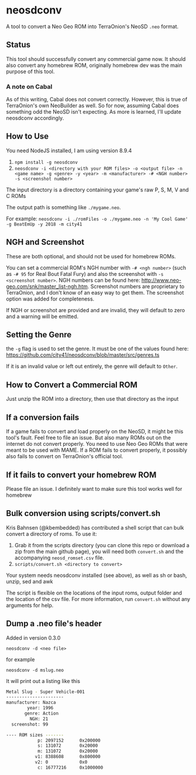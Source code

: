 # neosdconv

A tool to convert a Neo Geo ROM into TerraOnion's NeoSD `.neo` format.

## Status

This tool should successfully convert any commercial game now. It should also convert any homebrew ROM, originally homebrew dev was the main purpose of this tool.

### A note on Cabal

As of this writing, Cabal does not convert correctly. However, this is true of TerraOnion's own NeoBuilder as well. So for now, assuming Cabal does something odd the NeoSD isn't expecting. As more is learned, I'll update neosdconv accordingly.

## How to Use

You need NodeJS installed, I am using version 8.9.4

1. `npm install -g neosdconv`
2. `neosdconv -i <directory with your ROM files> -o <output file> -n <game name> -g <genre> -y <year> -m <manufacturer> -# <NGH number> -s <screenshot number>`

The input directory is a directory containing your game's raw P, S, M, V and C ROMs

The output path is something like `./mygame.neo`.

For example: `neosdconv -i ./romFiles -o ./mygame.neo -n 'My Cool Game' -g BeatEmUp -y 2018 -m city41`

## NGH and Screenshot

These are both optional, and should not be used for homebrew ROMs.

You can set a commercial ROM's NGH number with `-# <ngh number>` (such as `-# 95` for Real Bout Fatal Fury) and also the screenshot with `-s <screenshot number>`. NGH numbers can be found here: http://www.neo-geo.com/snk/master_list-ngh.htm. Screenshot numbers are proprietary to TerraOnion, and I don't know of an easy way to get them. The screenshot option was added for completeness.

If NGH or screenshot are provided and are invalid, they will default to zero and a warning will be emitted.

## Setting the Genre

the `-g` flag is used to set the genre. It must be one of the values found here: https://github.com/city41/neosdconv/blob/master/src/genres.ts

If it is an invalid value or left out entirely, the genre will default to `Other`.

## How to Convert a Commercial ROM

Just unzip the ROM into a directory, then use that directory as the input

## If a conversion fails

If a game fails to convert and load properly on the NeoSD, it might be this tool's fault. Feel free to file an issue. But also many ROMs out on the internet do not convert properly. You need to use Neo Geo ROMs that were meant to be used with MAME. If a ROM fails to convert properly, it possibly also fails to convert on TerraOnion's official tool.

## If it fails to convert your homebrew ROM

Please file an issue. I definitely want to make sure this tool works well for homebrew

## Bulk conversion using scripts/convert.sh

Kris Bahnsen (@kbembedded) has contributed a shell script that can bulk convert a directory of roms. To use it:

1. Grab it from the scripts directory (you can clone this repo or download a zip from the main github page), you will need both `convert.sh` and the accompanying `neosd_romset.csv` file.
2. `scripts/convert.sh <directory to convert>`

Your system needs neosdconv installed (see above), as well as sh or bash, unzip, sed and awk

The script is flexible on the locations of the input roms, output folder and the location of the csv file. For more information, run `convert.sh` without any arguments for help.

## Dump a .neo file's header

Added in version 0.3.0

`neosdconv -d <neo file>`

for example

`neosdconv -d mslug.neo`

It will print out a listing like this

```bash
Metal Slug - Super Vehicle-001
----------------------
manufacturer: Nazca
        year: 1996
       genre: Action
         NGH: 21
  screenshot: 99

---- ROM sizes -------
            p: 2097152      0x200000
            s: 131072       0x20000
            m: 131072       0x20000
           v1: 8388608      0x800000
           v2: 0            0x0
            c: 16777216     0x1000000
```
